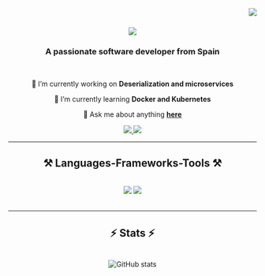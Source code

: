 <img align="right" src="https://visitor-badge.laobi.icu/badge?page_id=amedinByBivium.amedinByBivium" />

<h1 align="center">
    <img src="https://readme-typing-svg.herokuapp.com/?font=Righteous&size=35&center=true&vCenter=true&width=500&height=70&duration=4000&lines=Hi+There!+👋;+I'm+Amedin+Aguado!;" />
</h1>

<h3 align="center">A passionate software developer from Spain</h3>

<br/>

<div align="center">
 
 🔭 I’m currently working on **Deserialization and microservices**
 
 🌱 I’m currently learning **Docker and Kubernetes**

💬 Ask me about anything **[here](https://github.com/amedinByBivium/amedinByBivium/issues)**

 </div>
 
<div align="center"> 
  <a href="mailto:profesionalemailame@gmail.com">
    <img src="https://img.shields.io/badge/Gmail-333333?style=for-the-badge&logo=gmail&logoColor=red" />
  </a>
  <a href="https://es.linkedin.com/in/amedín-aguado-bbb1482aa" target="_blank">
    <img src="https://img.shields.io/badge/LinkedIn-0077B5?style=for-the-badge&logo=linkedin&logoColor=white" target="_blank" />
  </a>
</div>

 <hr/>
 
<h2 align="center">⚒️ Languages-Frameworks-Tools ⚒️</h2>
<br/>
<div align="center">
    <img src="https://skillicons.dev/icons?i=androidstudio,bash,css,debian,gradle,eclipse,figma,firebase,flask,flutter,html" />
    <img src="https://skillicons.dev/icons?i=java,js,jquery,kali,latex,linux,mysql,py,qt,sqlite,tensorflow,cs,postgres,rails,ruby" /><br>
</div>

<br/>
<hr/>



<h2 align="center">⚡ Stats ⚡</h2>
<br>
<div align=center>
    <img alt="GitHub stats" src="https://github-readme-stats.vercel.app/api?username=amCodess&show_icons=true&theme=transparent"/>
</div>

<br/><br/>

